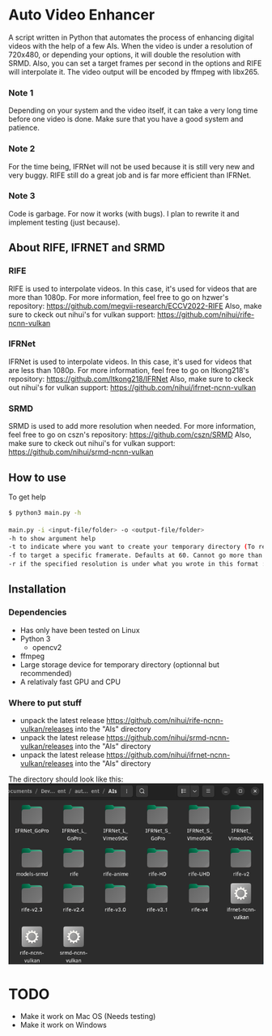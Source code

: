 # Auto Video Enhancer
A script written in Python that automates the process of enhancing digital videos with the help of a few AIs. When the video is under a resolution of 720x480, or depending your options, it will double the resolution with SRMD. Also, you can set a target frames per second in the options and RIFE will interpolate it. The video output will be encoded by ffmpeg with libx265.

### Note 1
Depending on your system and the video itself, it can take a very long time before one video is done. Make sure that you have a good system and patience.

### Note 2
For the time being, IFRNet will not be used because it is still very new and very buggy. RIFE still do a great job and is far more efficient than IFRNet.

### Note 3
Code is garbage. For now it works (with bugs). I plan to rewrite it and implement testing (just because).

## About RIFE, IFRNET and SRMD
### RIFE
RIFE is used to interpolate videos. In this case, it's used for videos that are more than 1080p.
For more information, feel free to go on hzwer's repository: https://github.com/megvii-research/ECCV2022-RIFE
Also, make sure to ckeck out nihui's for vulkan support: https://github.com/nihui/rife-ncnn-vulkan

### IFRNet
IFRNet is used to interpolate videos. In this case, it's used for videos that are less than 1080p.
For more information, feel free to go on ltkong218's repository: https://github.com/ltkong218/IFRNet
Also, make sure to ckeck out nihui's for vulkan support: https://github.com/nihui/ifrnet-ncnn-vulkan

### SRMD
SRMD is used to add more resolution when needed.
For more information, feel free to go on cszn's repository: https://github.com/cszn/SRMD
Also, make sure to ckeck out nihui's for vulkan support: https://github.com/nihui/srmd-ncnn-vulkan

## How to use
To get help
```bash
$ python3 main.py -h

main.py -i <input-file/folder> -o <output-file/folder>
-h to show argument help
-t to indicate where you want to create your temporary directory (To reduce wear on your storage)
-f to target a specific framerate. Defaults at 60. Cannot go more than 180.
-r if the specified resolution is under what you wrote in this format : <number>x<number> it will double the resolution. Defaults at 720x480
```

## Installation
### Dependencies
* Has only have been tested on Linux
* Python 3
  * opencv2
* ffmpeg
* Large storage device for temporary directory (optionnal but recommended)
* A relativaly fast GPU and CPU

### Where to put stuff
* unpack the latest release https://github.com/nihui/rife-ncnn-vulkan/releases into the "AIs" directory
* unpack the latest release https://github.com/nihui/srmd-ncnn-vulkan/releases into the "AIs" directory
* unpack the latest release https://github.com/nihui/ifrnet-ncnn-vulkan/releases into the "AIs" directory

The directory should look like this:
![My Image](images/whereToPutStuff.png)

# TODO
* Make it work on Mac OS (Needs testing)
* Make it work on Windows

